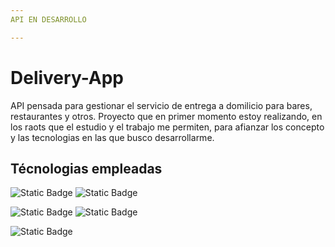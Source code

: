 ```yaml
---
API EN DESARROLLO

---
```


# Delivery-App

API pensada para gestionar el servicio de entrega a domilicio para bares, restaurantes y otros.
Proyecto que en primer momento estoy realizando, en los raots que el estudio y el trabajo me permiten, para afianzar los concepto y las tecnologias en las que busco desarrollarme.

## Técnologias empleadas
![Static Badge](https://img.shields.io/badge/version_3.3.2-green?style=for-the-badge&logo=springboot&label=Spring%20Boot)
![Static Badge](https://img.shields.io/badge/Version_17-orange?style=for-the-badge&label=Java)

![Static Badge](https://img.shields.io/badge/version_6-green?style=for-the-badge&logo=springsecurity&label=Spring%20Security)
![Static Badge](https://img.shields.io/badge/Version_0.12.6-black?style=for-the-badge&logo=jsonwebtokens&logoColor=white&label=JJWT&labelColor=violet)

![Static Badge](https://img.shields.io/badge/%20Spring%20JPA-green?style=for-the-badge&logo=hibernate&label=Hibernate)



